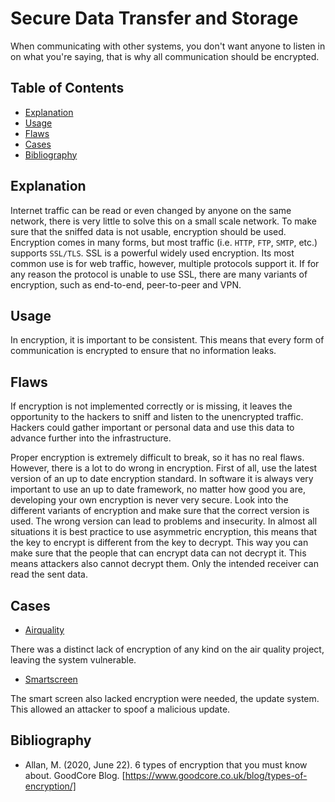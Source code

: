 # Secure Data Transfer and Storage

When communicating with other systems, you don't want anyone to listen in on what you're saying, that is why all communication should be encrypted. 

## Table of Contents

- [Explanation](#explanation)
- [Usage](#usage)
- [Flaws](#flaws)
- [Cases](#cases)
- [Bibliography](#bibliography)

## Explanation

Internet traffic can be read or even changed by anyone on the same network, there is very little to solve this on a small scale network. To make sure that the sniffed data is not usable, encryption should be used. Encryption comes in many forms, but most traffic (i.e. `HTTP`, `FTP`, `SMTP`, etc.) supports `SSL/TLS`. SSL is a powerful widely used encryption. Its most common use is for web traffic, however, multiple protocols support it. If for any reason the protocol is unable to use SSL, there are many variants of encryption, such as end-to-end, peer-to-peer and VPN.

## Usage

In encryption, it is important to be consistent. This means that every form of communication is encrypted to ensure that no information leaks.

## Flaws

If encryption is not implemented correctly or is missing, it leaves the opportunity to the hackers to sniff and listen to the unencrypted traffic. Hackers could gather important or personal data and use this data to advance further into the infrastructure.

Proper encryption is extremely difficult to break, so it has no real flaws. However, there is a lot to do wrong in encryption. First of all, use the latest version of an up to date encryption standard. In software it is always very important to use an up to date framework, no matter how good you are, developing your own encryption is never very secure. Look into the different variants of encryption and make sure that the correct version is used. The wrong version can lead to problems and insecurity. In almost all situations it is best practice to use asymmetric encryption, this means that the key to encrypt is different from the key to decrypt. This way you can make sure that the people that can encrypt data can not decrypt it. This means attackers also cannot decrypt them. Only the intended receiver can read the sent data.

## Cases

- [Airquality](cases/airquality#Vulnerabilities)

There was a distinct lack of encryption of any kind on the air quality project, leaving the system vulnerable.

- [Smartscreen](cases/smartscreen#Vulnerabilities)

The smart screen also lacked encryption were needed, the update system. This allowed an attacker to spoof a malicious update.

## Bibliography

- Allan, M. (2020, June 22). 6 types of encryption that you must know about. GoodCore Blog. [https://www.goodcore.co.uk/blog/types-of-encryption/]
